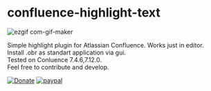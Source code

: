 # confluence-highlight-text
![ezgif com-gif-maker](https://user-images.githubusercontent.com/17981664/127307631-a24d6c3e-7c0c-439c-a7af-ffdc43903b4c.gif)

Simple highlight plugin for Atlassian Confluence. Works just in editor.  
Install .obr as standart application via gui.  
Tested on Conluence 7.4.6,7.12.0.  
Feel free to contribute and develop.  

[![Donate](https://img.shields.io/badge/dizaar-Donate-blue.svg)](https://send.monobank.ua/jar/8QjvpJRb8E)
[![paypal](https://img.shields.io/badge/Donate-PayPal-blue.svg)](https://www.paypal.com/donate?hosted_button_id=P3FTQVQAVBTN4)
